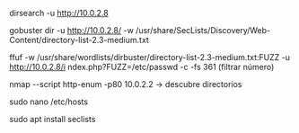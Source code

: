 
dirsearch -u http://10.0.2.8

gobuster dir -u http://10.0.2.8/ -w /usr/share/SecLists/Discovery/Web-Content/directory-list-2.3-medium.txt

ffuf -w /usr/share/wordlists/dirbuster/directory-list-2.3-medium.txt:FUZZ -u http://10.0.2.8/i ndex.php?FUZZ=/etc/passwd -c -fs 361 (filtrar número)

nmap --script http-enum -p80 10.0.2.2 -> descubre directorios

sudo nano /etc/hosts

sudo apt install seclists